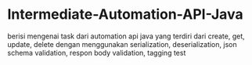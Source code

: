 # Intermediate-Automation-API-Java
berisi mengenai task dari automation api java yang terdiri dari create, get, update, delete dengan menggunakan serialization, deserialization, json schema validation, respon body validation, tagging test
